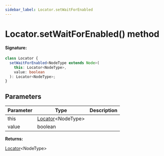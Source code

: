 ```yaml
---
sidebar_label: Locator.setWaitForEnabled
---
```


# Locator.setWaitForEnabled() method

#### Signature:

```typescript
class Locator {
  setWaitForEnabled<NodeType extends Node>(
    this: Locator<NodeType>,
    value: boolean
  ): Locator<NodeType>;
}
```

## Parameters

| Parameter | Type                                              | Description |
| --------- | ------------------------------------------------- | ----------- |
| this      | [Locator](./puppeteer.locator.md)&lt;NodeType&gt; |             |
| value     | boolean                                           |             |

**Returns:**

[Locator](./puppeteer.locator.md)&lt;NodeType&gt;
